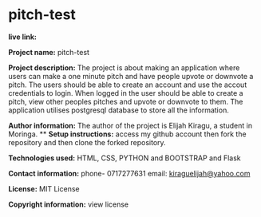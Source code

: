 # pitch-test


**live link:** 

**Project name:** pitch-test

**Project description:** The project is about making an application where users can make a one minute pitch and have people upvote or downvote a pitch. The users should be able to create an account and use the accout credentials to login. When logged in the user should be able to create a pitch, view other peoples pitches and upvote or downvote to them. The application utilises postgresql database to store all the information.


**Author information:** The author of the project is Elijah Kiragu, a student in Moringa.
**
**Setup instructions:** access my github account then fork the repository and then clone the forked repository.

**Technologies used:** HTML, CSS, PYTHON and  BOOTSTRAP and Flask

**Contact information:** phone- 0717277631 email: kiraguelijah@yahoo.com

**License:** MIT License

**Copyright information:** view license
